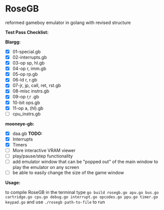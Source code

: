 # RoseGB
reformed gameboy emulator in golang with revised structure

**Test Pass Checklist:**

**Blargg:**
- [x] 01-special.gb
- [x] 02-interrupts.gb
- [x] 03-op sp, hl.gb
- [x] 04-op r, imm.gb
- [x] 05-op rp.gb
- [x] 06-ld r, r.gb
- [x] 07-jr, jp, call, ret, rst.gb
- [x] 08-misc instrs.gb
- [x] 09-op r,r .gb
- [x] 10-bit ops.gb
- [x] 11-op a, (hl).gb
- [ ] cpu_instrs.gb

**mooneye-gb:**
- [x] daa.gb
**TODO:**
- [x] Interrupts
- [x] Timers
- [ ] More interactive VRAM viewer
- [ ] play/pause/step functionality
- [ ] add emulator window that can be "popped out" of the main window to play the emulator on any screen
- [ ] be able to easily change the size of the game window

**Usage:**

to compile RoseGB in the terminal type ```go build rosegb.go apu.go bus.go cartridge.go cpu.go debug.go interrupt.go opcodes.go ppu.go timer.go keypad.go``` and use ```./rosegb path-to-file``` to run
